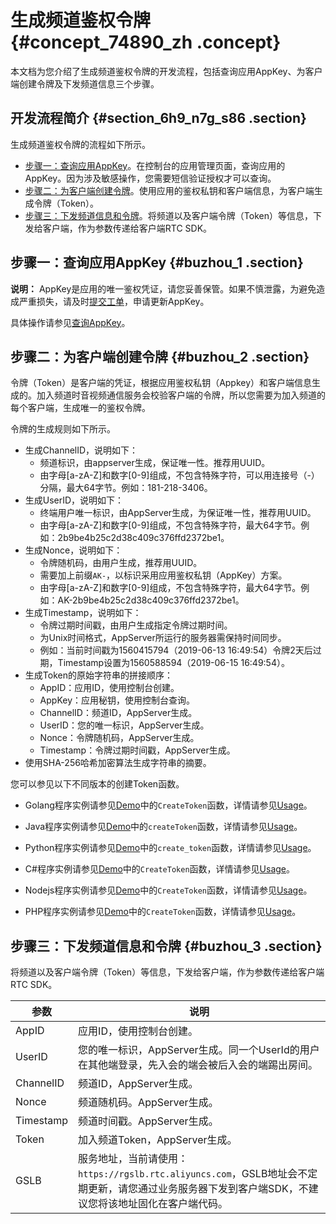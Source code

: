# 生成频道鉴权令牌 {#concept_74890_zh .concept}

本文档为您介绍了生成频道鉴权令牌的开发流程，包括查询应用AppKey、为客户端创建令牌及下发频道信息三个步骤。

## 开发流程简介 {#section_6h9_n7g_s86 .section}

生成频道鉴权令牌的流程如下所示。

-   [步骤一：查询应用AppKey](#buzhou_1)。在控制台的应用管理页面，查询应用的AppKey。因为涉及敏感操作，您需要短信验证授权才可以查询。
-   [步骤二：为客户端创建令牌](#buzhou_2)。使用应用的鉴权私钥和客户端信息，为客户端生成令牌（Token）。
-   [步骤三：下发频道信息和令牌](#buzhou_3)。将频道以及客户端令牌（Token）等信息，下发给客户端，作为参数传递给客户端RTC SDK。

## 步骤一：查询应用AppKey {#buzhou_1 .section}

**说明：** AppKey是应用的唯一鉴权凭证，请您妥善保管。如果不慎泄露，为避免造成严重损失，请及时[提交工单](https://selfservice.console.aliyun.com/ticket/createIndex)，申请更新AppKey。

具体操作请参见[查询AppKey](../cn.zh-CN/控制台指南/查询AppKey.md#)。

## 步骤二：为客户端创建令牌 {#buzhou_2 .section}

令牌（Token）是客户端的凭证，根据应用鉴权私钥（Appkey）和客户端信息生成的。加入频道时音视频通信服务会校验客户端的令牌，所以您需要为加入频道的每个客户端，生成唯一的鉴权令牌。

令牌的生成规则如下所示。

-   生成ChannelID，说明如下：
    -   频道标识，由appserver生成，保证唯一性。推荐用UUID。
    -   由字母\[a-zA-Z\]和数字\[0-9\]组成，不包含特殊字符，可以用连接号（-）分隔，最大64字节。例如：181-218-3406。
-   生成UserID，说明如下：
    -   终端用户唯一标识，由AppServer生成，为保证唯一性，推荐用UUID。
    -   由字母\[a-zA-Z\]和数字\[0-9\]组成，不包含特殊字符，最大64字节。例如：2b9be4b25c2d38c409c376ffd2372be1。
-   生成Nonce，说明如下：
    -   令牌随机码，由用户生成，推荐用UUID。
    -   需要加上前缀`AK-`，以标识采用应用鉴权私钥（AppKey）方案。
    -   由字母\[a-zA-Z\]和数字\[0-9\]组成，不包含特殊字符，最大64字节。例如：AK-2b9be4b25c2d38c409c376ffd2372be1。
-   生成Timestamp，说明如下：
    -   令牌过期时间戳，由用户生成指定令牌过期时间。
    -   为Unix时间格式，AppServer所运行的服务器需保持时间同步。
    -   例如：当前时间戳为1560415794（2019-06-13 16:49:54）令牌2天后过期，Timestamp设置为1560588594（2019-06-15 16:49:54）。
-   生成Token的原始字符串的拼接顺序：
    -   AppID：应用ID，使用控制台创建。
    -   AppKey：应用秘钥，使用控制台查询。
    -   ChannelID：频道ID，AppServer生成。
    -   UserID：您的唯一标识，AppServer生成。
    -   Nonce：令牌随机码，AppServer生成。
    -   Timestamp：令牌过期时间戳，AppServer生成。
-   使用SHA-256哈希加密算法生成字符串的摘要。

您可以参见以下不同版本的创建Token函数。

-   Golang程序实例请参见[Demo](https://github.com/aliyunvideo/AliRtcAppServer/blob/master/golang/main.go)中的`CreateToken`函数，详情请参见[Usage](https://github.com/aliyunvideo/AliRtcAppServer/tree/master/golang#usage)。

-   Java程序实例请参见[Demo](https://github.com/aliyunvideo/AliRtcAppServer/blob/master/java/src/main/java/com/company/App.java)中的`createToken`函数，详情请参见[Usage](https://github.com/aliyunvideo/AliRtcAppServer/tree/master/java#usage)。

-   Python程序实例请参见[Demo](https://github.com/aliyunvideo/AliRtcAppServer/blob/master/python/server.py)中的`create_token`函数，详情请参见[Usage](https://github.com/aliyunvideo/AliRtcAppServer/tree/master/python#centos6)。

-   C\#程序实例请参见[Demo](https://github.com/aliyunvideo/AliRtcAppServer/blob/master/csharp/rtc-app-csharp/Program.cs)中的`CreateToken`函数，详情请参见[Usage](https://github.com/aliyunvideo/AliRtcAppServer/tree/master/csharp#usage)。

-   Nodejs程序实例请参见[Demo](https://github.com/aliyunvideo/AliRtcAppServer/blob/master/nodejs/index.js)中的`CreateToken`函数，详情请参见[Usage](https://github.com/aliyunvideo/AliRtcAppServer/tree/master/nodejs#usage)。

-   PHP程序实例请参见[Demo](https://github.com/aliyunvideo/AliRtcAppServer/blob/master/php/app/v1/login.php)中的`CreateToken`函数，详情请参见[Usage](https://github.com/aliyunvideo/AliRtcAppServer/tree/master/php#usage)。


## 步骤三：下发频道信息和令牌 {#buzhou_3 .section}

将频道以及客户端令牌（Token）等信息，下发给客户端，作为参数传递给客户端RTC SDK。

|参数|说明|
|--|--|
|AppID|应用ID，使用控制台创建。|
|UserID|您的唯一标识，AppServer生成。同一个UserId的用户在其他端登录，先入会的端会被后入会的端踢出房间。|
|ChannelID|频道ID，AppServer生成。|
|Nonce|频道随机码。AppServer生成。|
|Timestamp|频道时间戳。AppServer生成。|
|Token|加入频道Token，AppServer生成。|
|GSLB|服务地址，当前请使用：`https://rgslb.rtc.aliyuncs.com`，GSLB地址会不定期更新，请您通过业务服务器下发到客户端SDK，不建议您将该地址固化在客户端代码。|

